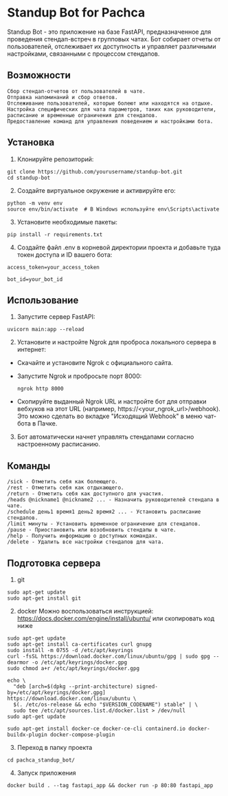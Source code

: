 # Standup Bot for Pachca

Standup Bot - это приложение на базе FastAPI, предназначенное для проведения стендап-встреч в групповых чатах. Бот собирает отчеты от пользователей, отслеживает их доступность и управляет различными настройками, связанными с процессом стендапов.

## Возможности

    Сбор стендап-отчетов от пользователей в чате.
    Отправка напоминаний и сбор ответов.
    Отслеживание пользователей, которые болеют или находятся на отдыхе.
    Настройка специфических для чата параметров, таких как руководители, расписание и временные ограничения для стендапов.
    Предоставление команд для управления поведением и настройками бота.

## Установка

 1. Клонируйте репозиторий:
 ```
git clone https://github.com/yourusername/standup-bot.git
cd standup-bot 
 ```

2. Создайте виртуальное окружение и активируйте его:

```
python -m venv env
source env/bin/activate  # В Windows используйте env\Scripts\activate
```

3. Установите необходимые пакеты:

```
pip install -r requirements.txt
```

4. Создайте файл .env в корневой директории проекта и добавьте туда токен доступа и ID вашего бота:
```
access_token=your_access_token

bot_id=your_bot_id
```
## Использование

1. Запустите сервер FastAPI:
```
uvicorn main:app --reload
```

2. Установите и настройте Ngrok для проброса локального сервера в интернет:

- Скачайте и установите Ngrok с официального сайта.

- Запустите Ngrok и пробросьте порт 8000:
    ```
    ngrok http 8000
    ```
- Скопируйте выданный Ngrok URL и настройте бот для отправки вебхуков на этот URL (например, https://<your_ngrok_url>/webhook). Это можно сделать во вкладке "Исходящий Webhook" в меню чат-бота в Пачке.

3. Бот автоматически начнет управлять стендапами согласно настроенному расписанию.

## Команды
```
/sick - Отметить себя как болеющего.
/rest - Отметить себя как отдыхающего.
/return - Отметить себя как доступного для участия.
/heads @nickname1 @nickname2 ... - Назначить руководителей стендапа в чате.
/schedule день1 время1 день2 время2 ... - Установить расписание стендапов.
/limit минуты - Установить временное ограничение для стендапов.
/pause - Приостановить или возобновить стендапы в чате.
/help - Получить информацию о доступных командах.
/delete - Удалить все настройки стендапов для чата.
```
## Подготовка сервера
1. git
```
sudo apt-get update
sudo apt-get install git
```

2. docker
Можно воспользоваться инструкцией: https://docs.docker.com/engine/install/ubuntu/
или скопировать код ниже
```
sudo apt-get update
sudo apt-get install ca-certificates curl gnupg
sudo install -m 0755 -d /etc/apt/keyrings
curl -fsSL https://download.docker.com/linux/ubuntu/gpg | sudo gpg --dearmor -o /etc/apt/keyrings/docker.gpg
sudo chmod a+r /etc/apt/keyrings/docker.gpg

echo \
  "deb [arch=$(dpkg --print-architecture) signed-by=/etc/apt/keyrings/docker.gpg] https://download.docker.com/linux/ubuntu \
  $(. /etc/os-release && echo "$VERSION_CODENAME") stable" | \
  sudo tee /etc/apt/sources.list.d/docker.list > /dev/null
sudo apt-get update

sudo apt-get install docker-ce docker-ce-cli containerd.io docker-buildx-plugin docker-compose-plugin
```
3. Переход в папку проекта
```
cd pachca_standup_bot/
``` 
4. Запуск приложения
```
docker build . --tag fastapi_app && docker run -p 80:80 fastapi_app
```
